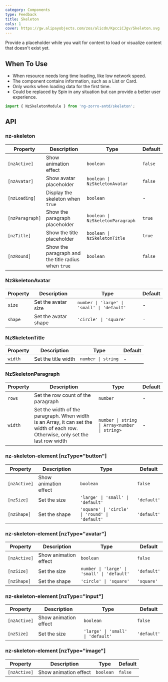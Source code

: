 ```yaml
---
category: Components
type: Feedback
title: Skeleton
cols: 1
cover: https://gw.alipayobjects.com/zos/alicdn/KpcciCJgv/Skeleton.svg
---
```


Provide a placeholder while you wait for content to load or visualize content that doesn't exist yet.

## When To Use

- When resource needs long time loading, like low network speed.
- The component contains information, such as a List or Card.
- Only works when loading data for the first time.
- Could be replaced by Spin in any situation but can provide a better user experience.

```ts
import { NzSkeletonModule } from 'ng-zorro-antd/skeleton';
```

## API

### nz-skeleton

| Property        | Description                                         | Type                             | Default |
| --------------- | --------------------------------------------------- | -------------------------------- | ------- |
| `[nzActive]`    | Show animation effect                               | `boolean`                        | `false` |
| `[nzAvatar]`    | Show avatar placeholder                             | `boolean \| NzSkeletonAvatar`    | `false` |
| `[nzLoading]`   | Display the skeleton when `true`                    | `boolean`                        | -       |
| `[nzParagraph]` | Show the paragraph placeholder                      | `boolean \| NzSkeletonParagraph` | `true`  |
| `[nzTitle]`     | Show the title placeholder                          | `boolean \| NzSkeletonTitle`     | `true`  |
| `[nzRound]`     | Show the paragraph and the title radius when `true` | `boolean`                        | `false` |

### NzSkeletonAvatar

| Property | Description          | Type                                        | Default |
| -------- | -------------------- | ------------------------------------------- | ------- |
| `size`   | Set the avatar size  | `number \| 'large' \| 'small' \| 'default'` | -       |
| `shape`  | Set the avatar shape | `'circle' \| 'square'`                      | -       |

### NzSkeletonTitle

| Property | Description         | Type               | Default |
| -------- | ------------------- | ------------------ | ------- |
| `width`  | Set the title width | `number \| string` | -       |

### NzSkeletonParagraph

| Property | Description                                                                                                                      | Type                                          | Default |
| -------- | -------------------------------------------------------------------------------------------------------------------------------- | --------------------------------------------- | ------- |
| `rows`   | Set the row count of the paragraph                                                                                               | `number`                                      | -       |
| `width`  | Set the width of the paragraph. When width is an Array, it can set the width of each row. Otherwise, only set the last row width | `number \| string \| Array<number \| string>` | -       |

### nz-skeleton-element [nzType="button"]

| Property     | Description           | Type                                           | Default     |
| ------------ | --------------------- | ---------------------------------------------- | ----------- |
| `[nzActive]` | Show animation effect | `boolean`                                      | `false`     |
| `[nzSize]`   | Set the size          | `'large' \| 'small' \| 'default'`              | `'default'` |
| `[nzShape]`  | Set the shape         | `'square' \| 'circle' \| 'round' \| 'default'` | `'default'` |

### nz-skeleton-element [nzType="avatar"]

| Property     | Description           | Type                                        | Default     |
| ------------ | --------------------- | ------------------------------------------- | ----------- |
| `[nzActive]` | Show animation effect | `boolean`                                   | `false`     |
| `[nzSize]`   | Set the size          | `number \| 'large' \| 'small' \| 'default'` | `'default'` |
| `[nzShape]`  | Set the shape         | `'circle' \| 'square'`                      | `'square'`  |

### nz-skeleton-element [nzType="input"]

| Property     | Description           | Type                              | Default     |
| ------------ | --------------------- | --------------------------------- | ----------- |
| `[nzActive]` | Show animation effect | `boolean`                         | `false`     |
| `[nzSize]`   | Set the size          | `'large' \| 'small' \| 'default'` | `'default'` |

### nz-skeleton-element [nzType="image"]

| Property     | Description           | Type      | Default |
| ------------ | --------------------- | --------- | ------- |
| `[nzActive]` | Show animation effect | `boolean` | `false` |

